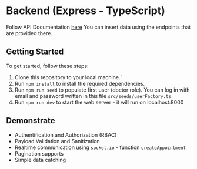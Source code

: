 # Backend (Express - TypeScript)

Follow API Documentation [here](https://documenter.getpostman.com/view/2877358/2sAYBXCrhm)
You can insert data using the endpoints that are provided there.

## Getting Started
To get started, follow these steps:
1. Clone this repository to your local machine.`
3. Run `npm install` to install the required dependencies.
4. Run `npm run seed` to populate first user (doctor role). You can log in with email and password written in this file `src/seeds/userFactory.ts` 
5. Run `npm run dev` to start the web server - it will run on localhost:8000

## Demonstrate
- Authentification and Authorization (RBAC)
- Payload Validation and Sanitization
- Realtime communication using `socket.io` - function `createAppointment`
- Pagination supports
- Simple data catching
